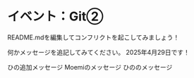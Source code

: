 # イベント：Git②
README.mdを編集してコンフリクトを起こしてみましょう！

何かメッセージを追記してみてください。
2025年4月29日です！

ひの追加メッセージ
Moemiのメッセージ
ひののメッセージ
